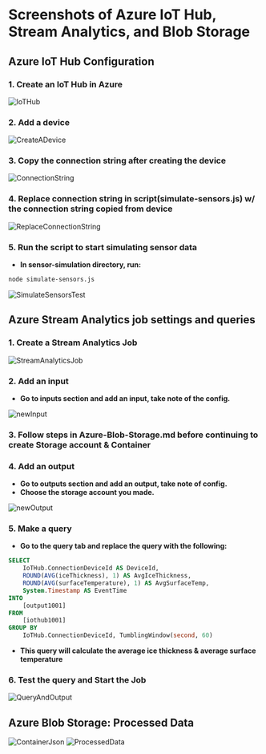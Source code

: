 # Screenshots of Azure IoT Hub, Stream Analytics, and Blob Storage
## Azure IoT Hub Configuration
### 1. Create an IoT Hub in Azure

![IoTHub](./imgs/IoTHub.png)

### 2. Add a device

![CreateADevice](./imgs/CreateADevice.png)

### 3. Copy the connection string after creating the device

![ConnectionString](./imgs/ConnectionString.png)

### 4. Replace connection string in script(simulate-sensors.js) w/ the connection string copied from device

![ReplaceConnectionString](./imgs/ReplaceConnectionString.png)

### 5. Run the script to start simulating sensor data

- **In sensor-simulation directory, run:**
```bash
node simulate-sensors.js
```

![SimulateSensorsTest](./imgs/SimulateSensorsTest.png)

## Azure Stream Analytics job settings and queries
### 1. Create a Stream Analytics Job

![StreamAnalyticsJob](./imgs/StreamAnalyticsJob.png)

### 2. Add an input

- **Go to inputs section and add an input, take note of the config.**

![newInput](./imgs/newInput.png)

### 3. Follow steps in Azure-Blob-Storage.md before continuing to create Storage account & Container
### 4. Add an output

- **Go to outputs section and add an output, take note of config.**
- **Choose the storage account you made.**

![newOutput](./imgs/newOutput.png)

### 5. Make a query

- **Go to the query tab and replace the query with the following:**
```sql
SELECT
    IoTHub.ConnectionDeviceId AS DeviceId,
    ROUND(AVG(iceThickness), 1) AS AvgIceThickness,
    ROUND(AVG(surfaceTemperature), 1) AS AvgSurfaceTemp,
    System.Timestamp AS EventTime
INTO
    [output1001]
FROM
    [iothub1001]
GROUP BY
    IoTHub.ConnectionDeviceId, TumblingWindow(second, 60)
```

- **This query will calculate the average ice thickness & average surface temperature**

### 6. Test the query and Start the Job

![QueryAndOutput](./imgs/QueryAndOutput.png)

## Azure Blob Storage: Processed Data
![ContainerJson](./imgs/ContainerJson.png)
![ProcessedData](./imgs/ProcessedData.png)